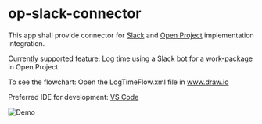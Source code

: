 # op-slack-connector
This app shall provide connector for [Slack](https://api.slack.com/) and [Open Project](http://docs.openproject.org/apiv3-doc/) implementation integration.

Currently supported feature:
Log time using a Slack bot for a work-package in Open Project

To see the flowchart: Open the LogTimeFlow.xml file in www.draw.io

Preferred IDE for development: [VS Code](https://code.visualstudio.com/Download)

![Demo](slackOpenProject.gif)

